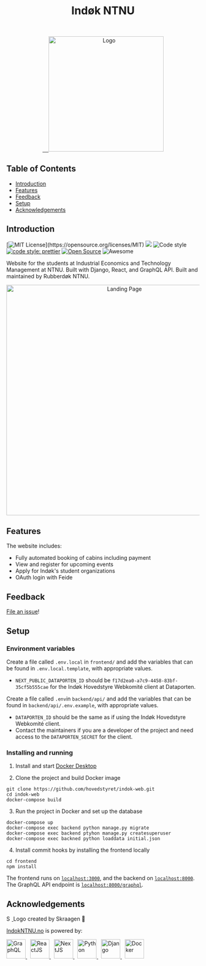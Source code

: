 <h1 align="center">Indøk NTNU</h1><br>
<p align="center">
  <a href="https://www.indokntnu.no/">
    &nbsp;&nbsp;&nbsp;&nbsp;<img alt="Logo" title="Rubberdøk" src="../assets/logo_black.svg" width="300">
  </a>
</p>

## Table of Contents

- [Introduction](#introduction)
- [Features](#features)
- [Feedback](#feedback)
- [Setup](#setup)
- [Acknowledgements](#acknowledgements)

## Introduction

[![MIT License](https://img.shields.io/apm/l/atomic-design-ui.svg?)](https://opensource.org/licenses/MIT)
![](https://codebuild.eu-north-1.amazonaws.com/badges?uuid=eyJlbmNyeXB0ZWREYXRhIjoiMDVZaEw3WW5La1QvRzJJb3prL1grZ2piREtxUU5HaXhDd0h2d05uRjNFWHBQellaTnljNXpGVFY3MmFCaWpoSUE4aXJScW1IUnFQMjQrU002RFRCR1FRPSIsIml2UGFyYW1ldGVyU3BlYyI6Imw2WUFzNkxnQkl2SGgrUzkiLCJtYXRlcmlhbFNldFNlcmlhbCI6MX0%3D&branch=master)
![Code style](https://img.shields.io/badge/code%20style-black-black?style=flat)
[![code style: prettier](https://img.shields.io/badge/code_style-prettier-ff69b4.svg?style=flat-square)](https://github.com/prettier/prettier)
[![Open Source](https://badges.frapsoft.com/os/v1/open-source.svg?v=103)](https://opensource.org/)
![Awesome](https://cdn.rawgit.com/sindresorhus/awesome/d7305f38d29fed78fa85652e3a63e154dd8e8829/media/badge.svg)

Website for the students at Industrial Economics and Technology Management at NTNU. Built with Django, React, and GraphQL API. Built and maintained by Rubberdøk NTNU.

<p align="center">
  <a href="https://www.indokntnu.no/">
    <img alt="Landing Page" title="Indøk NTNU" src="../assets/Index.png" width="600">
  </a>
</p>

## Features

The website includes:

- Fully automated booking of cabins including payment
- View and register for upcoming events
- Apply for Indøk's student organizations
- OAuth login with Feide

## Feedback

[File an issue](https://github.com/hovedstyret/indok-web/issues/new)!

## Setup

### Environment variables

Create a file called `.env.local` in `frontend/` and add the variables that can be found in `.env.local.template`, with appropriate values.

- `NEXT_PUBLIC_DATAPORTEN_ID` should be `f17d2ea0-a7c9-4458-83bf-35cf5b555cae` for the Indøk Hovedstyre Webkomité client at Dataporten.

Create a file called `.env`in `backend/api/` and add the variables that can be found in `backend/api/.env.example`, with appropriate values.

- `DATAPORTEN_ID` should be the same as if using the Indøk Hovedstyre Webkomité client.
- Contact the maintainers if you are a developer of the project and need access to the `DATAPORTEN_SECRET` for the client.

### Installing and running

1. Install and start [Docker Desktop](https://www.docker.com/products/docker-desktop)

2. Clone the project and build Docker image

```
git clone https://github.com/hovedstyret/indok-web.git
cd indok-web
docker-compose build
```

3. Run the project in Docker and set up the database

```
docker-compose up
docker-compose exec backend python manage.py migrate
docker-compose exec backend ptyhon manage.py createsuperuser
docker-compose exec backned python loaddata initial.json
```

4. Install commit hooks by installing the frontend locally

```
cd frontend
npm install
```

The frontend runs on [`localhost:3000`](localhost:3000), and the backend on [`localhost:8000`](localhost:8000). The GraphQL API endpoint is [`localhost:8000/graphql`](localhost:8000/graphql).

## Acknowledgements

<p float="left">
  <a href="https://github.com/Skraagen">
    <img alt="Skraagen" src="https://avatars1.githubusercontent.com/u/18050179?s=400&v=4" width="14">
  </a>
  Logo created by Skraagen 🦆
</p>

[IndokNTNU.no](https://www.indokntnu.no) is powered by:

<p float="left">
  <a href="https://graphql.org/">
     <img alt="GraphQL" src="https://upload.wikimedia.org/wikipedia/commons/1/17/GraphQL_Logo.svg" height="50">
  </a>
  &nbsp;
  <a href="https://reactjs.org">
    <img alt="ReactJS" src="https://upload.wikimedia.org/wikipedia/commons/a/a7/React-icon.svg" height="50">
  </a>
  &nbsp;
  <a href="https://nextjs.org">
    <img alt="NextJS" src="https://upload.wikimedia.org/wikipedia/commons/8/8e/Nextjs-logo.svg" height="50">
  </a>
  &nbsp;
  <a href="https://www.python.org">
    <img alt="Python" src="https://upload.wikimedia.org/wikipedia/commons/c/c3/Python-logo-notext.svg" height="50">
  </a>
  &nbsp;
  <a href="https://www.djangoproject.com">
    <img alt="Django" src="https://upload.wikimedia.org/wikipedia/commons/7/75/Django_logo.svg" height="50">
  </a>
  &nbsp;
  <a href="https://www.docker.com">
    <img alt="Docker" src="https://www.docker.com/sites/default/files/d8/styles/role_icon/public/2019-07/vertical-logo-monochromatic.png?itok=erja9lKc" height="50">
  </a>
  
</p>
